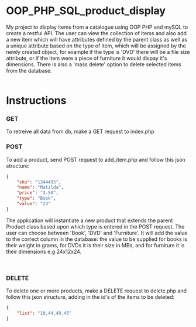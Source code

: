 # OOP_PHP_SQL_product_display

My project to display items from a catalogue using OOP PHP and mySQL
to create a restful API.
The user can view the collection of items and also add a new item
which will have attributes defined by the parent class as well as
a unique attribute based on the type of item, which will be assigned by the newly
created object, for example
if the type is 'DVD' there will be a file size attribute, or if the
item were a piece of furniture it would dispay it's dimensions.
There is also a 'mass delete' option to delete selected items from the database.
<br>
<br>

# Instructions

### GET

To retreive all data from db, make a GET request to index.php

### POST

To add a product, send POST request to add_item.php and follow this json structure:

```json
{
    "sku": "1344495",
    "name": "Matilda",
    "price": "3.50",
    "type": "Book",
    "value": "23"
}
```

The application will instantiate a new product that extends the parent Product class based upon which type is entered in the POST request.
The user can choose between 'Book', 'DVD' and 'Furniture'. It will add the value to the correct column in the database: the value to be supplied for books is their weight in grams, for DVDs it is their size in MBs, and for furniture it is their dimensions e.g 24x12x24.

<br>

### DELETE

To delete one or more products, make a DELETE request to delete.php and follow this json structure, adding in the id's of the items to be deleted:

```json
{
    "list": "10,44,49,45"
}
```
